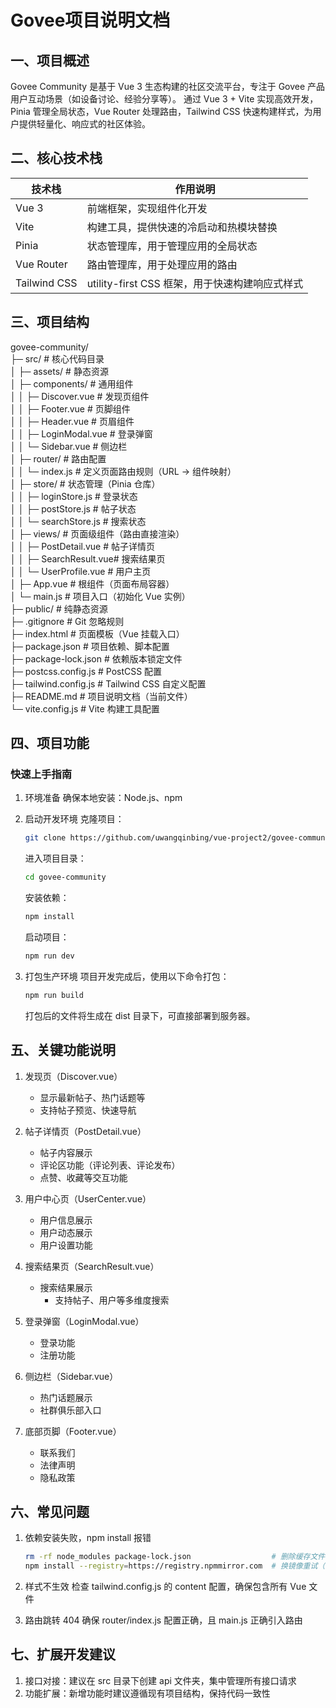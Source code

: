 # Govee项目说明文档

## 一、项目概述
Govee Community 是基于 Vue 3 生态构建的社区交流平台，专注于 Govee 产品用户互动场景（如设备讨论、经验分享等）。
通过 Vue 3 + Vite 实现高效开发，Pinia 管理全局状态，Vue Router 处理路由，Tailwind CSS 快速构建样式，为用户提供轻量化、响应式的社区体验。

## 二、核心技术栈
| 技术栈       | 作用说明                              |  
| ------------ | ------------------------------------- |  
| Vue 3        | 前端框架，实现组件化开发              |  
| Vite         | 构建工具，提供快速的冷启动和热模块替换 |  
| Pinia        | 状态管理库，用于管理应用的全局状态    |  
| Vue Router   | 路由管理库，用于处理应用的路由        |  
| Tailwind CSS | utility-first CSS 框架，用于快速构建响应式样式 |  

## 三、项目结构
govee-community/  
├─ src/                  # 核心代码目录  
│  ├─ assets/            # 静态资源  
│  ├─ components/        # 通用组件  
│  │  ├─ Discover.vue    # 发现页组件  
│  │  ├─ Footer.vue      # 页脚组件  
│  │  ├─ Header.vue      # 页眉组件  
│  │  ├─ LoginModal.vue  # 登录弹窗  
│  │  └─ Sidebar.vue     # 侧边栏  
│  ├─ router/            # 路由配置  
│  │  └─ index.js        # 定义页面路由规则（URL → 组件映射）  
│  ├─ store/             # 状态管理（Pinia 仓库）  
│  │  ├─ loginStore.js   # 登录状态  
│  │  ├─ postStore.js    # 帖子状态  
│  │  └─ searchStore.js  # 搜索状态  
│  ├─ views/             # 页面级组件（路由直接渲染）  
│  │  ├─ PostDetail.vue  # 帖子详情页  
│  │  ├─ SearchResult.vue# 搜索结果页  
│  │  └─ UserProfile.vue # 用户主页  
│  ├─ App.vue            # 根组件（页面布局容器）  
│  └─ main.js            # 项目入口（初始化 Vue 实例）  
├─ public/               # 纯静态资源  
├─ .gitignore            # Git 忽略规则  
├─ index.html            # 页面模板（Vue 挂载入口）  
├─ package.json          # 项目依赖、脚本配置  
├─ package-lock.json     # 依赖版本锁定文件  
├─ postcss.config.js     # PostCSS 配置  
├─ tailwind.config.js    # Tailwind CSS 自定义配置  
├─ README.md             # 项目说明文档（当前文件）  
└─ vite.config.js        # Vite 构建工具配置  
## 四、项目功能
### 快速上手指南
1. 环境准备
确保本地安装：Node.js、npm

2. 启动开发环境
   克隆项目：
   ```bash
   git clone https://github.com/uwangqinbing/vue-project2/govee-community.git
   ```
   进入项目目录：
   ```bash
   cd govee-community
   ```
   安装依赖：
   ```bash
   npm install
   ```
   启动项目：
   ```bash
   npm run dev
   ```

3. 打包生产环境
   项目开发完成后，使用以下命令打包：
   ```bash
   npm run build
   ```
   打包后的文件将生成在 dist 目录下，可直接部署到服务器。

## 五、关键功能说明
1. 发现页（Discover.vue）
   - 显示最新帖子、热门话题等
   - 支持帖子预览、快速导航

2. 帖子详情页（PostDetail.vue）
   - 帖子内容展示
   - 评论区功能（评论列表、评论发布）
   - 点赞、收藏等交互功能

3. 用户中心页（UserCenter.vue）
   - 用户信息展示
   - 用户动态展示
   - 用户设置功能

4. 搜索结果页（SearchResult.vue）
   - 搜索结果展示
     - 支持帖子、用户等多维度搜索

5. 登录弹窗（LoginModal.vue）
   - 登录功能
   - 注册功能

6. 侧边栏（Sidebar.vue）
   - 热门话题展示
   - 社群俱乐部入口

7. 底部页脚（Footer.vue）
   - 联系我们
   - 法律声明
   - 隐私政策

## 六、常见问题
1. 依赖安装失败，npm install 报错
   ```bash
   rm -rf node_modules package-lock.json                  # 删除缓存文件
   npm install --registry=https://registry.npmmirror.com  # 换镜像重试（如淘宝镜像）
   ```

2. 样式不生效
   检查 tailwind.config.js 的 content 配置，确保包含所有 Vue 文件

3. 路由跳转 404
   确保 router/index.js 配置正确，且 main.js 正确引入路由

## 七、扩展开发建议
1. 接口对接：建议在 src 目录下创建 api 文件夹，集中管理所有接口请求
2. 功能扩展：新增功能时建议遵循现有项目结构，保持代码一致性
